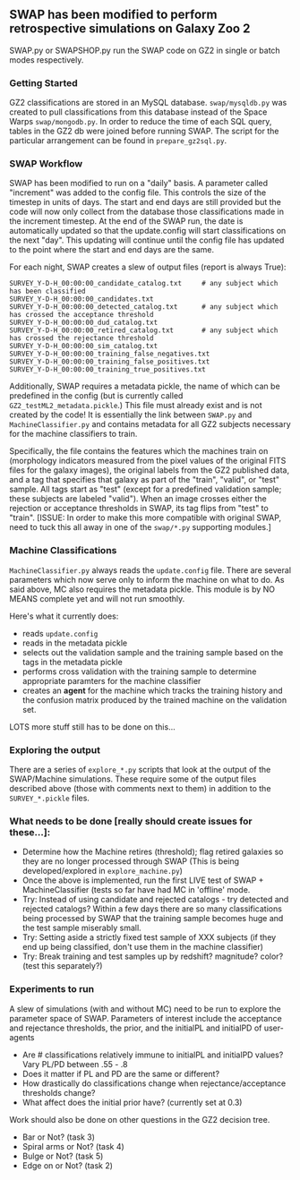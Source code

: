 ## SWAP has been modified to perform retrospective simulations on Galaxy Zoo 2

SWAP.py or SWAPSHOP.py run the SWAP code on GZ2 in single or batch modes respectively.

### Getting Started
GZ2 classifications are stored in an MySQL database. `swap/mysqldb.py` was created to pull classifications from this database instead of the Space Warps `swap/mongodb.py`.
In order to reduce the time of each SQL query, tables in the GZ2 db were joined before running SWAP. The script for the particular arrangement can be found in `prepare_gz2sql.py`. 

### SWAP Workflow
SWAP has been modified to run on a "daily" basis. A parameter called "increment" was added to the config file. This controls the size of the timestep in units of days. The start and end days are still provided but the code will now only collect from the database those classifications made in the increment timestep. At the end of the SWAP run, the date is automatically updated so that the update.config will start classifications on the next "day". This updating will continue until the config file has updated to the point where the start and end days are the same.  

For each night, SWAP creates a slew of output files (report is always True): 

    SURVEY_Y-D-H_00:00:00_candidate_catalog.txt     # any subject which has been classified
    SURVEY_Y-D-H_00:00:00_candidates.txt        
    SURVEY_Y-D-H_00:00:00_detected_catalog.txt      # any subject which has crossed the acceptance threshold
    SURVEY_Y-D-H_00:00:00_dud_catalog.txt       
    SURVEY_Y-D-H_00:00:00_retired_catalog.txt       # any subject which has crossed the rejectance threshold
    SURVEY_Y-D-H_00:00:00_sim_catalog.txt
    SURVEY_Y-D-H_00:00:00_training_false_negatives.txt
    SURVEY_Y-D-H_00:00:00_training_false_positives.txt
    SURVEY_Y-D-H_00:00:00_training_true_positives.txt

Additionally, SWAP requires a metadata pickle, the name of which can be predefined in the config (but is currently called `GZ2_testML2_metadata.pickle`.) This file must already exist and is not created by the code! It is  essentially the link between `SWAP.py` and `MachineClassifier.py` and contains metadata for all GZ2 subjects necessary for the machine classifiers to train. 

Specifically, the file contains the features which the machines train on (morphology indicators measured from the pixel values of the original FITS files for the galaxy images), the original labels from the GZ2 published data, and a tag that specifies that galaxy as part of the "train", "valid", or "test" sample. All tags start as "test" (except for a predefined validation sample; these subjects are labeled "valid"). When an image crosses either the rejection or acceptance thresholds in SWAP, its tag flips from "test" to "train".  [ISSUE: In order to make this more compatible with original SWAP, need to tuck this all away in one of the `swap/*.py` supporting modules.]

### Machine Classifications
`MachineClassifier.py` always reads the `update.config` file. There are several parameters which now serve only to inform the machine on what to do. As said above, MC also requires the metadata pickle. This module is by NO MEANS complete yet and will not run smoothly. 

Here's what it currently does: 
 * reads `update.config`
 * reads in the metadata pickle
 * selects out the validation sample and the training sample based on the tags in the metadata pickle
 * performs cross validation with the training sample to determine appropriate paramters for the machine classifier
 * creates an **agent** for the machine which tracks the training history and the confusion matrix produced by the trained machine on the validation set. 

LOTS more stuff still has to be done on this... 


### Exploring the output
There are a series of `explore_*.py` scripts that look at the output of the SWAP/Machine simulations. These require some of the output files described above (those with comments next to them) in addition to the `SURVEY_*.pickle` files. 


### What needs to be done [really should create issues for these...]:
* Determine how the Machine retires (threshold); flag retired galaxies so they are no longer processed through SWAP (This is being developed/explored in `explore_machine.py`)
* Once the above is implemented, run the first LIVE test of SWAP + MachineClassifier (tests so far have had MC in 'offline' mode.
* Try: Instead of using candidate and rejected catalogs - try detected and rejected catalogs? Within a few days there are so many classifications being processed by SWAP that the training sample becomes huge and the test sample miserably small.
* Try: Setting aside a strictly fixed test sample of XXX subjects (if they end up being classified, don't use them in the machine classifier)
* Try:  Break training and test samples up by redshift? magnitude? color? (test this separately?)


### Experiments to run
A slew of simulations (with and without MC) need to be run to explore the parameter space of SWAP. Parameters of interest include the acceptance and rejectance thresholds, the prior, and the initialPL and initialPD of user-agents
* Are # classifications relatively immune to initialPL and initialPD values? Vary PL/PD between .55 - .8
* Does it matter if PL and PD are the same or different?
* How drastically do classifications change when rejectance/acceptance thresholds change?
* What affect does the initial prior have? (currently set at 0.3)

Work should also be done on other questions in the GZ2 decision tree. 
* Bar or Not?  (task 3)
* Spiral arms or Not? (task 4)
* Bulge or Not? (task 5)
* Edge on or Not? (task 2)



